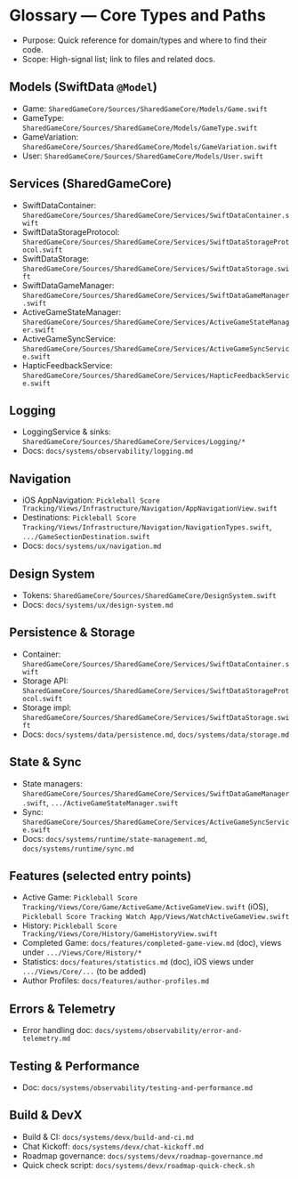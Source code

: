 # Glossary — Core Types and Paths

- Purpose: Quick reference for domain/types and where to find their code.
- Scope: High-signal list; link to files and related docs.

## Models (SwiftData `@Model`)

- Game: `SharedGameCore/Sources/SharedGameCore/Models/Game.swift`
- GameType: `SharedGameCore/Sources/SharedGameCore/Models/GameType.swift`
- GameVariation: `SharedGameCore/Sources/SharedGameCore/Models/GameVariation.swift`
- User: `SharedGameCore/Sources/SharedGameCore/Models/User.swift`

## Services (SharedGameCore)

- SwiftDataContainer: `SharedGameCore/Sources/SharedGameCore/Services/SwiftDataContainer.swift`
- SwiftDataStorageProtocol: `SharedGameCore/Sources/SharedGameCore/Services/SwiftDataStorageProtocol.swift`
- SwiftDataStorage: `SharedGameCore/Sources/SharedGameCore/Services/SwiftDataStorage.swift`
- SwiftDataGameManager: `SharedGameCore/Sources/SharedGameCore/Services/SwiftDataGameManager.swift`
- ActiveGameStateManager: `SharedGameCore/Sources/SharedGameCore/Services/ActiveGameStateManager.swift`
- ActiveGameSyncService: `SharedGameCore/Sources/SharedGameCore/Services/ActiveGameSyncService.swift`
- HapticFeedbackService: `SharedGameCore/Sources/SharedGameCore/Services/HapticFeedbackService.swift`

## Logging

- LoggingService & sinks: `SharedGameCore/Sources/SharedGameCore/Services/Logging/*`
- Docs: `docs/systems/observability/logging.md`

## Navigation

- iOS AppNavigation: `Pickleball Score Tracking/Views/Infrastructure/Navigation/AppNavigationView.swift`
- Destinations: `Pickleball Score Tracking/Views/Infrastructure/Navigation/NavigationTypes.swift`, `.../GameSectionDestination.swift`
- Docs: `docs/systems/ux/navigation.md`

## Design System

- Tokens: `SharedGameCore/Sources/SharedGameCore/DesignSystem.swift`
- Docs: `docs/systems/ux/design-system.md`

## Persistence & Storage

- Container: `SharedGameCore/Sources/SharedGameCore/Services/SwiftDataContainer.swift`
- Storage API: `SharedGameCore/Sources/SharedGameCore/Services/SwiftDataStorageProtocol.swift`
- Storage impl: `SharedGameCore/Sources/SharedGameCore/Services/SwiftDataStorage.swift`
- Docs: `docs/systems/data/persistence.md`, `docs/systems/data/storage.md`

## State & Sync

- State managers: `SharedGameCore/Sources/SharedGameCore/Services/SwiftDataGameManager.swift`, `.../ActiveGameStateManager.swift`
- Sync: `SharedGameCore/Sources/SharedGameCore/Services/ActiveGameSyncService.swift`
- Docs: `docs/systems/runtime/state-management.md`, `docs/systems/runtime/sync.md`

## Features (selected entry points)

- Active Game: `Pickleball Score Tracking/Views/Core/Game/ActiveGame/ActiveGameView.swift` (iOS), `Pickleball Score Tracking Watch App/Views/WatchActiveGameView.swift`
- History: `Pickleball Score Tracking/Views/Core/History/GameHistoryView.swift`
- Completed Game: `docs/features/completed-game-view.md` (doc), views under `.../Views/Core/History/*`
- Statistics: `docs/features/statistics.md` (doc), iOS views under `.../Views/Core/...` (to be added)
- Author Profiles: `docs/features/author-profiles.md`

## Errors & Telemetry

- Error handling doc: `docs/systems/observability/error-and-telemetry.md`

## Testing & Performance

- Doc: `docs/systems/observability/testing-and-performance.md`

## Build & DevX

- Build & CI: `docs/systems/devx/build-and-ci.md`
- Chat Kickoff: `docs/systems/devx/chat-kickoff.md`
- Roadmap governance: `docs/systems/devx/roadmap-governance.md`
- Quick check script: `docs/systems/devx/roadmap-quick-check.sh`
